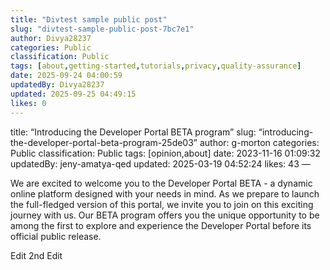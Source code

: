 ```yaml
---
title: "Divtest sample public post"
slug: "divtest-sample-public-post-7bc7e1"
author: Divya28237
categories: Public
classification: Public
tags: [about,getting-started,tutorials,privacy,quality-assurance]
date: 2025-09-24 04:00:59 
updatedBy: Divya28237
updated: 2025-09-25 04:49:15 
likes: 0
---
```


title: “Introducing the Developer Portal BETA program” slug: “introducing-the-developer-portal-beta-program-25de03” author: g-morton categories: Public classification: Public tags: [opinion,about] date: 2023-11-16 01:09:32 updatedBy: jeny-amatya-qed updated: 2025-03-19 04:52:24 likes: 43 —

We are excited to welcome you to the Developer Portal BETA - a dynamic online platform designed with your needs in mind. As we prepare to launch the full-fledged version of this portal, we invite you to join on this exciting journey with us. Our BETA program offers you the unique opportunity to be among the first to explore and experience the Developer Portal before its official public release.

Edit 
2nd Edit